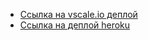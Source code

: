 - [Ссылка на vscale.io деплой](http://78.155.206.98/)
- [Ссылка на деплой heroku](https://limitless-brushlands-43839.herokuapp.com/)
